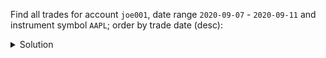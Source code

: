 Find all trades for account `joe001`, date range `2020-09-07` - `2020-09-11` and instrument symbol `AAPL`; order by trade date (desc):

<details>
  <summary>Solution</summary>

```sql
SELECT account, 
       TODATE(DATEOF(trade_id)) AS date, 
       trade_id, type, symbol,
       shares, price, amount 
FROM trades_by_a_sd
WHERE account = 'joe001'
  AND symbol = 'AAPL'
  AND trade_id > maxTimeuuid('2020-09-07')
  AND trade_id < minTimeuuid('2020-09-12');
```{{execute}}

</details>

